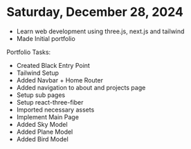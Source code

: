 # Saturday, December 28, 2024

- Learn web development using three.js, next.js and tailwind
- Made Initial portfolio

Portfolio Tasks:
- Created Black Entry Point
- Tailwind Setup
- Added Navbar + Home Router
- Added navigation to about and projects page
- Setup sub pages
- Setup react-three-fiber
- Imported necessary assets
- Implement Main Page
- Added Sky Model
- Added Plane Model
- Added Bird Model
